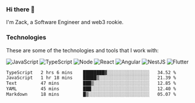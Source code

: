 ### Hi there 👋
I'm Zack, a Software Engineer and web3 rookie.

### Technologies
These are some of the technologies and tools that I work with:

![JavaScript](https://img.shields.io/badge/JavaScript-323330.svg?logo=javascript&logoColor=F7DF1E) 
![TypeScript](https://img.shields.io/badge/TypeScript-007ACC.svg?logo=typescript&logoColor=white) 
![Node](https://img.shields.io/badge/Node.js-43853D.svg?logo=node.js&logoColor=white)
![React](https://img.shields.io/badge/React-20232a.svg?logo=react&logoColor=61DAFB) 
![Angular](https://img.shields.io/badge/Angular-E23237.svg?logo=angularjs&logoColor=white)
![NestJS](https://img.shields.io/badge/NestJS-E0234E?logo=nestjs&logoColor=white)
![Flutter](https://img.shields.io/badge/Flutter-02569B.svg?logo=flutter&logoColor=white)

<!--START_SECTION:waka-->

```txt
TypeScript   2 hrs 6 mins    ████████▓░░░░░░░░░░░░░░░░   34.52 %
JavaScript   1 hr 18 mins    █████▒░░░░░░░░░░░░░░░░░░░   21.39 %
Text         47 mins         ███▒░░░░░░░░░░░░░░░░░░░░░   12.85 %
YAML         45 mins         ███░░░░░░░░░░░░░░░░░░░░░░   12.40 %
Markdown     18 mins         █▒░░░░░░░░░░░░░░░░░░░░░░░   05.07 %
```

<!--END_SECTION:waka-->
